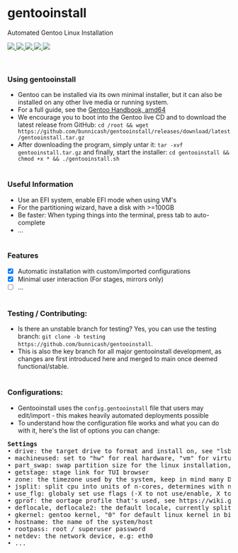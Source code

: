 # gentooinstall
Automated Gentoo Linux Installation <br>

<p>
    <a href="https://github.com/bunnicash/gentooinstall">
        <img src="https://img.shields.io/github/stars/bunnicash/gentooinstall?style=flat-square">
    </a>
    <a href="https://github.com/bunnicash/gentooinstall/blob/main/LICENSE">
        <img src="https://img.shields.io/github/license/bunnicash/gentooinstall?style=flat-square">
    </a>
    <a href="https://github.com/bunnicash/gentooinstall/issues">
        <img src="https://img.shields.io/github/issues/bunnicash/gentooinstall?style=flat-square">
    </a>
    <a href="https://github.com/bunnicash/gentooinstall">
        <img src="https://img.shields.io/tokei/lines/github/bunnicash/gentooinstall?style=flat-square">
    </a>
    <a href="https://github.com/bunnicash/gentooinstall">
        <img src="https://img.shields.io/github/last-commit/bunnicash/gentooinstall?style=flat-square">
    </a>
</p>
<br>

### Using gentooinstall
- Gentoo can be installed via its own minimal installer, but it can also be installed on any other live media or running system.
- For a full guide, see the [Gentoo Handbook, amd64](https://wiki.gentoo.org/wiki/Handbook:AMD64/Full/Installation)
- We encourage you to boot into the Gentoo live CD and to download the latest release from GitHub: `cd /root && wget https://github.com/bunnicash/gentooinstall/releases/download/latest/gentooinstall.tar.gz`
- After downloading the program, simply untar it: `tar -xvf gentooinstall.tar.gz` and finally, start the installer: `cd gentooinstall && chmod +x * && ./gentooinstall.sh`
<br><br>

### Useful Information
- Use an EFI system, enable EFI mode when using VM's
- For the partitioning wizard, have a disk with >=100GB
- Be faster: When typing things into the terminal, press tab to auto-complete 
- ... 
<br><br>

### Features
- [x] Automatic installation with custom/imported configurations
- [x] Minimal user interaction (For stages, mirrors only)
- [ ] ...
<br><br>

### Testing / Contributing:
- Is there an unstable branch for testing? Yes, you can use the testing branch: `git clone -b testing https://github.com/bunnicash/gentooinstall`.
- This is also the key branch for all major gentooinstall development, as changes are first introduced here and merged to main once deemed functional/stable. <br><br>

### Configurations:
- Gentooinstall uses the `config.gentooinstall` file that users may edit/import - this makes heavily automated deployments possible
- To understand how the configuration file works and what you can do with it, here's the list of options you can change:<br>
<pre><b>Settings</b>
• drive: the target drive to format and install on, see "lsblk" and "blkid" for more
• machineused: set to "hw" for real hardware, "vm" for virtual environments - determines formatting/discarding process
• part_swap: swap partition size for the linux installation, size x in GB = xG
• getstage: stage link for TUI browser 
• zone: the timezone used by the system, keep in mind many DE's need a separate GUI set-up for this too
• jsplit: split cpu into units of n-cores, determines with njobs, jthreads how many packages are processed at the same time and with how many threads each (Keep in mind you should have 2GB per thread)
• use_flg: globaly set use flags (-X to not use/enable, X to use/enable)
• gprof: the oortage profile that's used, see https://wiki.gentoo.org/wiki/Profile_(Portage) 
• deflocale, deflocale2: the default locale, currently split into 2 variables 
• gkernel: gentoo kernel, "0" for default linux kernel in binary form, "1" for custom variations
• hostname: the name of the system/host
• rootpass: root / superuser password 
• netdev: the network device, e.g: eth0 
• ... 
</pre>
<br>
